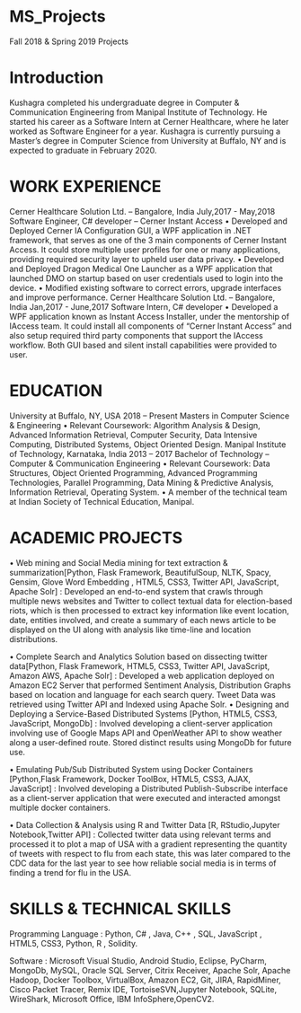 # MS_Projects
Fall 2018 & Spring 2019 Projects
 
# Introduction

Kushagra completed his undergraduate degree in Computer & Communication Engineering from Manipal Institute of Technology. He started his career as a Software Intern at Cerner Healthcare, where he later worked as Software Engineer for a year. Kushagra is currently pursuing a Master’s degree in Computer Science from University at Buffalo, NY and is expected to graduate in February 2020.

# WORK EXPERIENCE

Cerner Healthcare Solution Ltd. – Bangalore, India July,2017 - May,2018
Software Engineer, C# developer – Cerner Instant Access
• Developed and Deployed Cerner IA Configuration GUI, a WPF application in .NET framework, that serves as one of the 3 main components of Cerner Instant Access. It could store multiple user profiles for one or many applications, providing required security layer to upheld user data privacy.
• Developed and Deployed Dragon Medical One Launcher as a WPF application that launched DMO on startup based on user credentials used to login into the device.
• Modified existing software to correct errors, upgrade interfaces and improve performance.
Cerner Healthcare Solution Ltd. – Bangalore, India Jan,2017 - June,2017
Software Intern, C# developer
• Developed a WPF application known as Instant Access Installer, under the mentorship of IAccess team. It could install all components of “Cerner Instant Access” and also setup required third party components that support the IAccess workflow. Both GUI based and silent install capabilities were provided to user.

# EDUCATION

University at Buffalo, NY, USA 2018 – Present
Masters in Computer Science & Engineering
• Relevant Coursework: Algorithm Analysis & Design, Advanced Information Retrieval, Computer Security, Data Intensive Computing, Distributed Systems, Object Oriented Design.
Manipal Institute of Technology, Karnataka, India 2013 – 2017
Bachelor of Technology – Computer & Communication Engineering
• Relevant Coursework: Data Structures, Object Oriented Programming, Advanced Programming Technologies, Parallel Programming, Data Mining & Predictive Analysis, Information Retrieval, Operating System.
• A member of the technical team at Indian Society of Technical Education, Manipal.

# ACADEMIC PROJECTS

• Web mining and Social Media mining for text extraction & summarization[Python, Flask Framework, BeautifulSoup, NLTK, Spacy, Gensim, Glove Word Embedding , HTML5, CSS3, Twitter API, JavaScript, Apache Solr] : Developed an end-to-end system that crawls through multiple news websites and Twitter to collect textual data for election-based riots, which is then processed to extract key information like event location, date, entities involved, and create a summary of each news article to be displayed on the UI along with analysis like time-line and location distributions.

• Complete Search and Analytics Solution based on dissecting twitter data[Python, Flask Framework, HTML5, CSS3, Twitter API, JavaScript, Amazon AWS, Apache Solr] : Developed a web application deployed on Amazon EC2 Server that performed Sentiment Analysis, Distribution Graphs based on location and language for each search query. Tweet Data was retrieved using Twitter API and Indexed using Apache Solr.
• Designing and Deploying a Service-Based Distributed Systems [Python, HTML5, CSS3, JavaScript, MongoDb] : Involved developing a client-server application involving use of Google Maps API and OpenWeather API to show weather along a user-defined route. Stored distinct results using MongoDb for future use.

• Emulating Pub/Sub Distributed System using Docker Containers [Python,Flask Framework, Docker ToolBox, HTML5, CSS3, AJAX, JavaScript] : Involved developing a Distributed Publish-Subscribe interface as a client-server application that were executed and interacted amongst multiple docker containers.

• Data Collection & Analysis using R and Twitter Data [R, RStudio,Jupyter Notebook,Twitter API] : Collected twitter data using relevant terms and processed it to plot a map of USA with a gradient representing the quantity of tweets with respect to flu from each state, this was later compared to the CDC data for the last year to see how reliable social media is in terms of finding a trend for flu in the USA.

# SKILLS & TECHNICAL SKILLS

Programming Language : Python, C# , Java, C++ , SQL, JavaScript , HTML5, CSS3, Python, R , Solidity.

Software : Microsoft Visual Studio, Android Studio, Eclipse, PyCharm, MongoDb, MySQL, Oracle SQL Server, Citrix Receiver, Apache Solr, Apache Hadoop, Docker Toolbox, VirtualBox, Amazon EC2, Git, JIRA, RapidMiner, Cisco Packet Tracer, Remix IDE, TortoiseSVN,Jupyter Notebook, SQLite, WireShark, Microsoft Office, IBM InfoSphere,OpenCV2.
